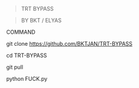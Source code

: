 > TRT BYPASS

> BY BKT / ELYAS

COMMAND

git clone https://github.com/BKTJAN/TRT-BYPASS

cd TRT-BYPASS

git pull

python FUCK.py

